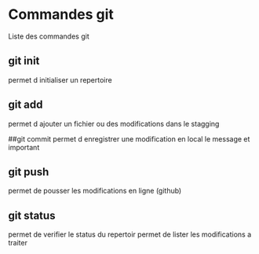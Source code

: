 # Commandes git
Liste des commandes git

## git init
permet d initialiser un repertoire


## git add 
permet d ajouter un fichier ou des modifications dans le stagging

##git commit
permet d enregistrer une modification en local
le message et important

## git push
permet de pousser les modifications en ligne (github)

## git status 
permet de verifier le status du repertoir
permet de lister les modifications a traiter